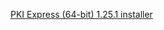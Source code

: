 ﻿[PKI Express (64-bit) 1.25.1 installer](https://cdn.lacunasoftware.com/pki-express/windows/pkie-1.25.1-x64.msi)
